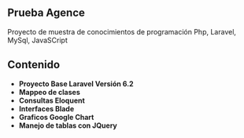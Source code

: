 

## Prueba Agence

Proyecto de muestra de conocimientos de programación Php, Laravel, MySql, JavaSCript

## Contenido

-  **Proyecto Base Laravel Versión 6.2**
-  **Mappeo de clases**
-  **Consultas Eloquent** 
-  **Interfaces Blade**
-  **Graficos Google Chart** 
-  **Manejo de tablas con JQuery** 
